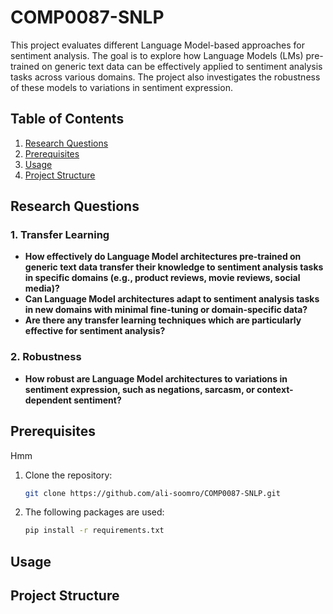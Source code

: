 # COMP0087-SNLP


This project evaluates different Language Model-based approaches for sentiment analysis. The goal is to explore how Language Models (LMs) pre-trained on generic text data can be effectively applied to sentiment analysis tasks across various domains. The project also investigates the robustness of these models to variations in sentiment expression.

## Table of Contents

1. [Research Questions](#research-questions)
2. [Prerequisites](#prerequisites)
3. [Usage](#usage)
4. [Project Structure](#project-structure)

## Research Questions

### 1. Transfer Learning
- **How effectively do Language Model architectures pre-trained on generic text data transfer their knowledge to sentiment analysis tasks in specific domains (e.g., product reviews, movie reviews, social media)?**
- **Can Language Model architectures adapt to sentiment analysis tasks in new domains with minimal fine-tuning or domain-specific data?**
- **Are there any transfer learning techniques which are particularly effective for sentiment analysis?**

### 2. Robustness
- **How robust are Language Model architectures to variations in sentiment expression, such as negations, sarcasm, or context-dependent sentiment?**

## Prerequisites
Hmm

1. Clone the repository:

   ```bash
   git clone https://github.com/ali-soomro/COMP0087-SNLP.git
   
2. The following packages are used:

   ```bash
   pip install -r requirements.txt

## Usage

## Project Structure
